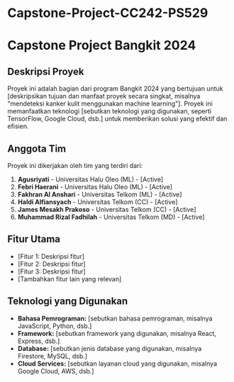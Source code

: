 # Capstone-Project-CC242-PS529

# Capstone Project Bangkit 2024

## Deskripsi Proyek
Proyek ini adalah bagian dari program Bangkit 2024 yang bertujuan untuk [deskripsikan tujuan dan manfaat proyek secara singkat, misalnya "mendeteksi kanker kulit menggunakan machine learning"]. Proyek ini memanfaatkan teknologi [sebutkan teknologi yang digunakan, seperti TensorFlow, Google Cloud, dsb.] untuk memberikan solusi yang efektif dan efisien.

## Anggota Tim
Proyek ini dikerjakan oleh tim yang terdiri dari:

1. **Agusriyati** - Universitas Halu Oleo (ML) - [Active]
2. **Febri Haerani** - Universitas Halu Oleo (ML) - [Active]
3. **Fakhran Al Anshari** - Universitas Telkom (ML) - [Active]
4. **Haldi Alfiansyach** - Universitas Telkom (CC) - [Active]
5. **James Mesakh Prakoso** - Universitas Telkom (CC) - [Active]
6. **Muhammad Rizal Fadhilah** - Universitas Telkom (MD) - [Active]

## Fitur Utama
- [Fitur 1: Deskripsi fitur]
- [Fitur 2: Deskripsi fitur]
- [Fitur 3: Deskripsi fitur]
- [Tambahkan fitur lain yang relevan]

## Teknologi yang Digunakan
- **Bahasa Pemrograman:** [sebutkan bahasa pemrograman, misalnya JavaScript, Python, dsb.]
- **Framework:** [sebutkan framework yang digunakan, misalnya React, Express, dsb.]
- **Database:** [sebutkan jenis database yang digunakan, misalnya Firestore, MySQL, dsb.]
- **Cloud Services:** [sebutkan layanan cloud yang digunakan, misalnya Google Cloud, AWS, dsb.]

